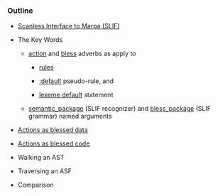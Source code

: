 ﻿### Outline

* [Scanless Interface to Marpa (SLIF)](https://metacpan.org/pod/release/JKEGL/Marpa-R2-2.078000/pod/Scanless.pod)
* The Key Words
    
    - [action](https://metacpan.org/pod/release/JKEGL/Marpa-R2-2.078000/pod/Scanless/DSL.pod#action) and [bless](https://metacpan.org/pod/release/JKEGL/Marpa-R2-2.078000/pod/Scanless/DSL.pod#bless) adverbs as apply to 

        - [rules](https://metacpan.org/pod/release/JKEGL/Marpa-R2-2.078000/pod/Scanless/DSL.pod#The-structure-of-rules)

        - [:default](https://metacpan.org/pod/release/JKEGL/Marpa-R2-2.078000/pod/Scanless/DSL.pod#Default-pseudo-rules) pseudo-rule, and 
        
        - [lexeme default](https://metacpan.org/pod/release/JKEGL/Marpa-R2-2.078000/pod/Scanless/DSL.pod#Lexeme-default-statement) statement
    
    - [semantic_package](https://metacpan.org/pod/release/JKEGL/Marpa-R2-2.078000/pod/Scanless/R.pod#semantics_package) (SLIF recognizer) and [bless_package](https://metacpan.org/pod/release/JKEGL/Marpa-R2-2.078000/pod/Scanless/G.pod#bless_package) (SLIF grammar) named arguments
    
* [Actions as blessed data](https://metacpan.org/pod/release/JKEGL/Marpa-R2-2.078000/pod/Scanless.pod)
* [Actions as blessed code](https://metacpan.org/source/JKEGL/Marpa-R2-2.078000/t/sl_gsyn.t)
* Walking an AST
* Traversing an ASF
* Comparison
